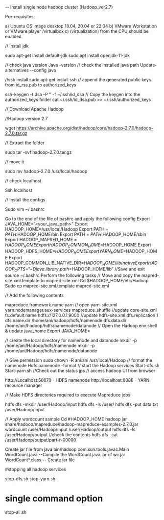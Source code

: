 -- Install single node hadoop cluster (Hadoop_ver2.7)

Pre-requisites: 

a)	Ubuntu OS image desktop 18.04, 20.04 or 22.04 
b)	VMware Workstation or VMware player /virtualbox
c)	 (virtualization) from the CPU should be enabled. 

// Install jdk 

sudo apt-get install default-jdk 
sudo apt install openjdk-11-jdk

// check java version 
Java -version
// check the installed java path
Update-alternatives --config java 

//ssh install
sudo apt-get install ssh
// append the generated public keys from id_rsa.pub to authorized_keys 

ssh-keygen -t dsa -P ‘’ -f ~/.ssh/id_dsa
// Copy the keygen into the authorized_keys folder
cat ~/.ssh/id_dsa.pub >> ~/.ssh/authorized_keys

// Download Apache Hadoop 

//Hadoop version 2.7

wget https://archive.apache.org/dist/hadoop/core/hadoop-2.7.0/hadoop-2.7.0.tar.gz

// Extract the folder

sudo tar -xvf hadoop-2.7.0.tar.gz

// move it

sudo mv hadoop-2.7.0 /usr/local/hadoop



// check localhost 

Ssh localhost

// Install the configs 

Sudo vim ~/.bashrc 

Go to the end of the file of bashrc and apply the following config
Export JAVA_HOME=”<your_java_path>”
Export HADOOP_HOME=/usr/local/Hadoop
Export PATH = $PATH:$HADOOP_HOME/bin
Export PATH = $PATH:$HADOOP_HOME/sbin
Export HADOOP_MAPRED_HOME = $HADOOP_HOME
Export HADOOP_COMMON_HOME=$HADOOP_HOME
Export HADOOP_HDFS_HOME=$HADOOP_HOME
Export YARN_HOME=$HADOOP_HOME
Export HADOOP_COMMON_LIB_NATIVE_DIR=$HADOOP_HOME/lib/native
Export HADOOP_OPTS=”-Djava.library.path=$HADOOP_HOME/lib”
//Save and exit
source ~/.bashrc 
Perform the following tasks
// Move and copy the mapred-site.xml.template to mapred-site.xml 
Cd $HADOOP_HOME/etc/Hadoop 
Sudo cp mapred-site.xml.template mapred-site.xml 

// Add the following contents 

<configuration>
<property>
<name>mapreduce.framework.name</name>
<value>yarn</value>
</property>
</configuration>
// open yarn-site.xml
<configuration>
<property>
<name>yarn.nodemanager.aux-services</name>
<value>mapreduce_shuffle</value>
</property>
//update core-site.xml 
<property>
<name>fs.default.name</name>
<value>hdfs://127.0.0.1:9000</value>
</property>
</configuration>
//update hdfs-site.xml 
<configuration>
<property>
<name>dfs.replication</name>
<value>1 </value>
</property>
<property>
<name>dfs.name.dir</name>
<value>/home/ani/hadoop/hdfs/namenode</value>
</property>
<property>
<name>dfs.data.dir</name>
<value>/home/ani/hadoop/hdfs/namenode/datanode</value>
</property>
</configuration>
// Open the Hadoop env shell & update java_home
Export JAVA_HOME=<your_java_path>

// create the local directory for namenode and datanode
mkdir -p /home/ani/Hadoop/hdfs/namenode
mkdir -p /home/ani/Hadoop/hdfs/namenode/datanode

// Give permission
sudo chown -R ani:ani /usr/local/Hadoop
// format the namenode 
Hdfs namenode -format 
// start the Hadoop services 
Start-dfs.sh 
Start-yarn.sh 
//Check out the status
jps
// access hadoop UI from browser 

http://Localhost:50070 - HDFS namenode
http://localhost:8088 - YARN resource manager 

// Make HDFS directories required to execute Mapreduce jobs 

hdfs dfs -mkdir /user/Hadoop/input 
hdfs dfs -ls /user/
hdfs dfs -put data.txt /user/Hadoop/input 

// Apply wordcount sample 
Cd #HADOOP_HOME
hadoop jar share/hadoop/mapreduce/hadoop-mapreduce-examples-2.7.0.jar wordcount /user/Hadoop/input /user/Hadoop/output 
hdfs dfs -ls /user/Hadoop/output 
//check the contents 
hdfs dfs -cat /user/Hadoop/output/part-r-00000

Create jar file from java 
bin/hadoop com.sun.tools.javac.Main WordCount.java   --Compile the WordCount.java
jar cf wc.jar WordCount*.class                       -- Create jar file   

#stopping all hadoop services 

stop-dfs.sh 
stop-yarn.sh 

# single command option

stop-all.sh














 
